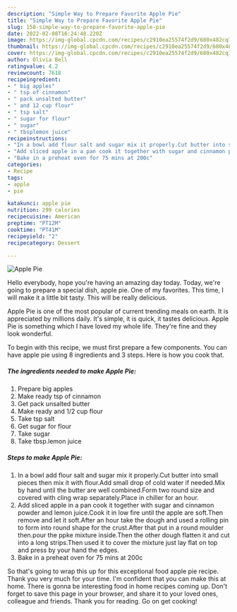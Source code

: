 ```yaml
---
description: "Simple Way to Prepare Favorite Apple Pie"
title: "Simple Way to Prepare Favorite Apple Pie"
slug: 158-simple-way-to-prepare-favorite-apple-pie
date: 2022-02-08T16:24:48.220Z
image: https://img-global.cpcdn.com/recipes/c2910ea25574f2d9/680x482cq70/apple-pie-recipe-main-photo.jpg
thumbnail: https://img-global.cpcdn.com/recipes/c2910ea25574f2d9/680x482cq70/apple-pie-recipe-main-photo.jpg
cover: https://img-global.cpcdn.com/recipes/c2910ea25574f2d9/680x482cq70/apple-pie-recipe-main-photo.jpg
author: Olivia Bell
ratingvalue: 4.2
reviewcount: 7618
recipeingredient:
- " big apples"
- " tsp of cinnamon"
- " pack unsalted butter"
- " and 12 cup flour"
- " tsp salt"
- " sugar for flour"
- " sugar"
- " tbsplemon juice"
recipeinstructions:
- "In a bowl add flour salt and sugar mix it properly.Cut butter into small pieces then mix it with flour.Add small drop of cold water if needed.Mix by hand until the butter are well combined.Form two round size and covered with cling wrap separately.Place in chiller for an hour."
- "Add sliced apple in a pan cook it together with sugar and cinnamon powder and lemon juice.Cook it in low fire until the apple are soft.Then remove and let it soft.After an hour take the dough and used a rolling pin to form into round shape for the crust.After that put in a round moulder then.pour the ppke mixture inside.Then the other dough flatten it and cut into a long strips.Then used it to cover the mixture just lay flat on top and press by your hand the edges."
- "Bake in a preheat oven for 75 mins at 200c"
categories:
- Recipe
tags:
- apple
- pie

katakunci: apple pie 
nutrition: 299 calories
recipecuisine: American
preptime: "PT12M"
cooktime: "PT41M"
recipeyield: "2"
recipecategory: Dessert

---
```



![Apple Pie](https://img-global.cpcdn.com/recipes/c2910ea25574f2d9/680x482cq70/apple-pie-recipe-main-photo.jpg)

Hello everybody, hope you're having an amazing day today. Today, we're going to prepare a special dish, apple pie. One of my favorites. This time, I will make it a little bit tasty. This will be really delicious.

Apple Pie is one of the most popular of current trending meals on earth. It is appreciated by millions daily. It's simple, it is quick, it tastes delicious. Apple Pie is something which I have loved my whole life. They're fine and they look wonderful.




To begin with this recipe, we must first prepare a few components. You can have apple pie using 8 ingredients and 3 steps. Here is how you cook that.

<!--inarticleads1-->

##### The ingredients needed to make Apple Pie:

1. Prepare  big apples
1. Make ready  tsp of cinnamon
1. Get  pack unsalted butter
1. Make ready  and 1/2 cup flour
1. Take  tsp salt
1. Get  sugar for flour
1. Take  sugar
1. Take  tbsp.lemon juice




<!--inarticleads2-->

##### Steps to make Apple Pie:

1. In a bowl add flour salt and sugar mix it properly.Cut butter into small pieces then mix it with flour.Add small drop of cold water if needed.Mix by hand until the butter are well combined.Form two round size and covered with cling wrap separately.Place in chiller for an hour.
1. Add sliced apple in a pan cook it together with sugar and cinnamon powder and lemon juice.Cook it in low fire until the apple are soft.Then remove and let it soft.After an hour take the dough and used a rolling pin to form into round shape for the crust.After that put in a round moulder then.pour the ppke mixture inside.Then the other dough flatten it and cut into a long strips.Then used it to cover the mixture just lay flat on top and press by your hand the edges.
1. Bake in a preheat oven for 75 mins at 200c




So that's going to wrap this up for this exceptional food apple pie recipe. Thank you very much for your time. I'm confident that you can make this at home. There is gonna be interesting food in home recipes coming up. Don't forget to save this page in your browser, and share it to your loved ones, colleague and friends. Thank you for reading. Go on get cooking!
